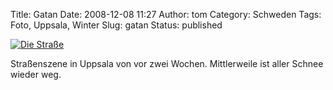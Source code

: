 Title: Gatan
Date: 2008-12-08 11:27
Author: tom
Category: Schweden
Tags: Foto, Uppsala, Winter
Slug: gatan
Status: published

[![Die
Straße](http://www.fiket.de/pic/gatsno_s.jpg "Die Straße")](http://www.fiket.de/pic/gatsno_l.jpg)

Straßenszene in Uppsala von vor zwei Wochen. Mittlerweile ist aller
Schnee wieder weg.

